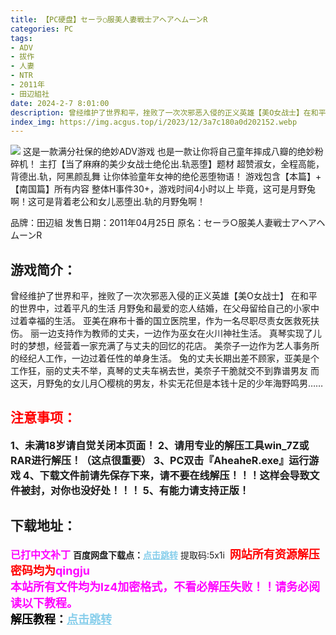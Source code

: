 ```yaml
---
title: 【PC硬盘】セーラ○服美人妻戦士アヘアヘムーンR
categories: PC
tags:
- ADV
- 拔作
- 人妻
- NTR
- 2011年
- 田辺組社
date: 2024-2-7 8:01:00
description: 曾经维护了世界和平，挫败了一次次邪恶入侵的正义英雄【美O女战士】在和平的世界中，过着平凡的生活月野兔和最爱的恋人结婚，在父母留给自己的小家中过着幸福的生活。亚美在麻布十番的国立医院里，作为一名尽职尽责女医救死扶伤。丽一边支持作为教师的丈夫，一边作为巫女在火川神社生活。真琴实现了儿时的梦想，经营着一家充满了与丈夫的回忆的花店。
index_img: https://img.acgus.top/i/2023/12/3a7c180a0d202152.webp
---
```

![](https://img.acgus.top/i/2023/12/3a7c180a0d202152.webp)
这是一款满分社保的绝妙ADV游戏
也是一款让你将自己童年摔成八瓣的绝妙粉碎机！
主打【当了麻麻的美少女战士绝伦出.轨恶堕】题材
超赞淑女，全程高能，背德出.轨，阿黑颜乱舞
让你体验童年女神的绝伦恶堕物语！
游戏包含【本篇】+【南国篇】所有内容
整体H事件30+，游戏时间4小时以上
毕竟，这可是月野兔啊！这可是背着老公和女儿恶堕出.轨的月野兔啊！

品牌：田辺組
发售日期：2011年04月25日
原名：セーラ○服美人妻戦士アヘアヘムーンR

## 游戏简介：
曾经维护了世界和平，挫败了一次次邪恶入侵的正义英雄【美O女战士】
在和平的世界中，过着平凡的生活
月野兔和最爱的恋人结婚，在父母留给自己的小家中过着幸福的生活。
亚美在麻布十番的国立医院里，作为一名尽职尽责女医救死扶伤。
丽一边支持作为教师的丈夫，一边作为巫女在火川神社生活。
真琴实现了儿时的梦想，经营着一家充满了与丈夫的回忆的花店。
美奈子一边作为艺人事务所的经纪人工作，一边过着任性的单身生活。
兔的丈夫长期出差不顾家，亚美是个工作狂，丽的丈夫不举，真琴的丈夫车祸去世，美奈子干脆就交不到靠谱男友
而这天，月野兔的女儿月〇樱桃的男友，朴实无花但是本钱十足的少年海野鸣男……
<br>





## <font color=#FF0000 >注意事项：</font>
<font size=3><b>1、未满18岁请自觉关闭本页面！
2、请用专业的解压工具win_7Z或RAR进行解压！（这点很重要）
3、PC双击『AheaheR.exe』运行游戏
4、下载文件前请先保存下来，请不要在线解压！！！这样会导致文件被封，对你也没好处！！！
5、有能力请支持正版！</b></font>

## 下载地址：
<font color=#FF00FF size=3><b>已打中文补丁</b></font>
<b>百度网盘下载点：</b><a href="https://pan.baidu.com/s/1Itjw8qRytVwy4UJYvrG9lA?pwd=5x1i" style="color: #87CEEB;"><b>点击跳转</b></a> 提取码:5x1i
<a style="padding: 0" href="https://post.qingju.org/AD/"><img style="max-width:100%" src="https://img.acgus.top/i/2024/07/478f689b8021d8d499ab43d21acf137a.gif" alt=""></a>
<b><font color=#FF0000 size=4>网站所有资源解压密码均为</b></font><b><font color=#FF00FF size=4>qingju</font><font color=#FF0000 ></font></b><br><b><font color=#FF00FF size=4>本站所有文件均为lz4加密格式，不看必解压失败！！请务必阅读以下教程。</b></font><br><b><font color=#000 size=4>解压教程：</b><a href="https://post.qingju.org/tutorial/000/" style="color: #87CEEB;"><b>点击跳转</b></a>